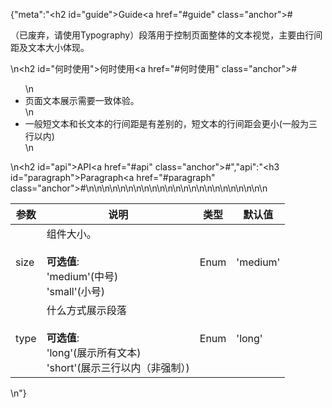 {"meta":"<h2 id=\"guide\">Guide<a href=\"#guide\" class=\"anchor\">#</a></h2><p>&#xFF08;&#x5DF2;&#x5E9F;&#x5F03;&#xFF0C;&#x8BF7;&#x4F7F;&#x7528;Typography&#xFF09;&#x6BB5;&#x843D;&#x7528;&#x4E8E;&#x63A7;&#x5236;&#x9875;&#x9762;&#x6574;&#x4F53;&#x7684;&#x6587;&#x672C;&#x89C6;&#x89C9;&#xFF0C;&#x4E3B;&#x8981;&#x7531;&#x884C;&#x95F4;&#x8DDD;&#x53CA;&#x6587;&#x672C;&#x5927;&#x5C0F;&#x4F53;&#x73B0;&#x3002;</p>\n<h2 id=\"&#x4F55;&#x65F6;&#x4F7F;&#x7528;\">&#x4F55;&#x65F6;&#x4F7F;&#x7528;<a href=\"#&#x4F55;&#x65F6;&#x4F7F;&#x7528;\" class=\"anchor\">#</a></h2><ul>\n<li>&#x9875;&#x9762;&#x6587;&#x672C;&#x5C55;&#x793A;&#x9700;&#x8981;&#x4E00;&#x81F4;&#x4F53;&#x9A8C;&#x3002;</li>\n<li>&#x4E00;&#x822C;&#x77ED;&#x6587;&#x672C;&#x548C;&#x957F;&#x6587;&#x672C;&#x7684;&#x884C;&#x95F4;&#x8DDD;&#x662F;&#x6709;&#x5DEE;&#x522B;&#x7684;&#xFF0C;&#x77ED;&#x6587;&#x672C;&#x7684;&#x884C;&#x95F4;&#x8DDD;&#x4F1A;&#x66F4;&#x5C0F;(&#x4E00;&#x822C;&#x4E3A;&#x4E09;&#x884C;&#x4EE5;&#x5185;)</li>\n</ul>\n<h2 id=\"api\">API<a href=\"#api\" class=\"anchor\">#</a></h2>","api":"<h3 id=\"paragraph\">Paragraph<a href=\"#paragraph\" class=\"anchor\">#</a></h3><table>\n<thead>\n<tr>\n<th>&#x53C2;&#x6570;</th>\n<th>&#x8BF4;&#x660E;</th>\n<th>&#x7C7B;&#x578B;</th>\n<th>&#x9ED8;&#x8BA4;&#x503C;</th>\n</tr>\n</thead>\n<tbody>\n<tr>\n<td>size</td>\n<td>&#x7EC4;&#x4EF6;&#x5927;&#x5C0F;&#x3002;<br><br><strong>&#x53EF;&#x9009;&#x503C;</strong>:<br>&apos;medium&apos;(&#x4E2D;&#x53F7;)<br>&apos;small&apos;(&#x5C0F;&#x53F7;)</td>\n<td>Enum</td>\n<td>&apos;medium&apos;</td>\n</tr>\n<tr>\n<td>type</td>\n<td>&#x4EC0;&#x4E48;&#x65B9;&#x5F0F;&#x5C55;&#x793A;&#x6BB5;&#x843D;<br><br><strong>&#x53EF;&#x9009;&#x503C;</strong>:<br>&apos;long&apos;(&#x5C55;&#x793A;&#x6240;&#x6709;&#x6587;&#x672C;)<br>&apos;short&apos;(&#x5C55;&#x793A;&#x4E09;&#x884C;&#x4EE5;&#x5185;&#xFF08;&#x975E;&#x5F3A;&#x5236;&#xFF09;)</td>\n<td>Enum</td>\n<td>&apos;long&apos;</td>\n</tr>\n</tbody>\n</table>\n"}